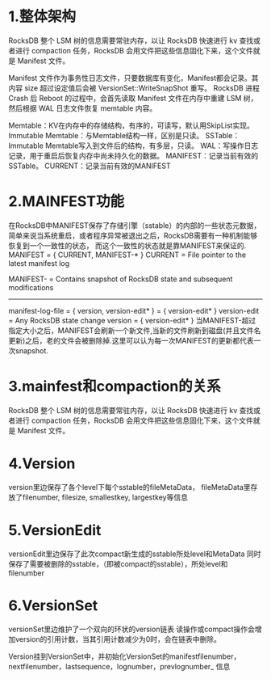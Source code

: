# 1.整体架构
RocksDB 整个 LSM 树的信息需要常驻内存，以让 RocksDB 快速进行 kv 查找或者进行 compaction 任务，RocksDB 会用文件把这些信息固化下来，这个文件就是 Manifest 文件。

Manifest 文件作为事务性日志文件，只要数据库有变化，Manifest都会记录。其内容 size 超过设定值后会被 VersionSet::WriteSnapShot 重写。
RocksDB 进程 Crash 后 Reboot 的过程中，会首先读取 Manifest 文件在内存中重建 LSM 树，然后根据 WAL 日志文件恢复 memtable 内容。


Memtable：KV在内存中的存储结构，有序的，可读写，默认用SkipList实现。
Immutable Memtable：与Memtable结构一样，区别是只读。
SSTable：Immutable Memtable写入到文件后的结构，有多层，只读。
WAL：写操作日志记录，用于重启后恢复内存中尚未持久化的数据。
MANIFEST：记录当前有效的SSTable。
CURRENT：记录当前有效的MANIFEST

# 2.MAINFEST功能
在RocksDB中MANIFEST保存了存储引擎（sstable）的内部的一些状态元数据，简单来说当系统重启，或者程序异常被退出之后，RocksDB需要有一种机制能够恢复到一个一致性的状态， 而这个一致性的状态就是靠MANIFEST来保证的.
MANIFEST = { CURRENT, MANIFEST-<seq-no>* } 
CURRENT = File pointer to the latest manifest log 

MANIFEST-<seq no> = Contains snapshot of RocksDB state and subsequent modifications 

----
manifest-log-file = { version, version-edit* } = { version-edit* }
version-edit = Any RocksDB state change 
version = { version-edit* } 
当MANIFEST-<seq no>超过指定大小之后，MANIFEST会刷新一个新文件,当新的文件刷新到磁盘(并且文件名更新)之后，老的文件会被删除掉.这里可以认为每一次MANIFEST的更新都代表一次snapshot.


# 3.mainfest和compaction的关系
RocksDB 整个 LSM 树的信息需要常驻内存，以让 RocksDB 快速进行 kv 查找或者进行 compaction 任务，RocksDB 会用文件把这些信息固化下来，这个文件就是 Manifest 文件。

# 4.Version
version里边保存了各个level下每个sstable的fileMetaData， fileMetaData里存放了filenumber, filesize, smallestkey, largestkey等信息

# 5.VersionEdit
versionEdit里边保存了此次compact新生成的sstable所处level和MetaData
同时保存了需要被删除的sstable，（即被compact的sstable），所处level和filenumber

# 6.VersionSet
versionSet里边维护了一个双向的环状的version链表
读操作或compact操作会增加version的引用计数，当其引用计数减少为0时，会在链表中删除。

Version挂到VersionSet中，并初始化VersionSet的manifestfilenumber， nextfilenumber，lastsequence，lognumber，prevlognumber_ 信息
